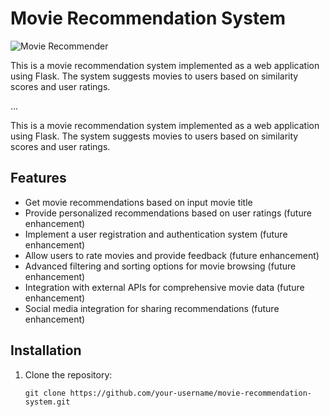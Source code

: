 # Movie Recommendation System

![Movie Recommender](https://example.com/path/to/image.png)

This is a movie recommendation system implemented as a web application using Flask. The system suggests movies to users based on similarity scores and user ratings.

...

This is a movie recommendation system implemented as a web application using Flask. The system suggests movies to users based on similarity scores and user ratings.


## Features

- Get movie recommendations based on input movie title
- Provide personalized recommendations based on user ratings (future enhancement)
- Implement a user registration and authentication system (future enhancement)
- Allow users to rate movies and provide feedback (future enhancement)
- Advanced filtering and sorting options for movie browsing (future enhancement)
- Integration with external APIs for comprehensive movie data (future enhancement)
- Social media integration for sharing recommendations (future enhancement)

## Installation

1. Clone the repository:

   ```shell
   git clone https://github.com/your-username/movie-recommendation-system.git

